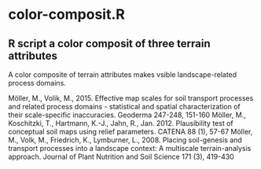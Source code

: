 # color-composit.R
R script a  color composit of three terrain attributes
--------------------------------------------------------
A color composite of terrain attributes makes vsible landscape-related process domains.

Möller, M., Volik, M., 2015. Effective map scales for soil transport processes and related process domains - statistical and spatial characterization of their scale-specific inaccuracies. Geoderma 247-248, 151-160
Möller, M., Koschitzki, T., Hartmann, K.-J., Jahn, R., Jan. 2012. Plausibility test of conceptual soil maps using relief parameters. CATENA 88 (1), 57-67
Möller, M., Volk, M., Friedrich, K., Lymburner, L., 2008. Placing soil-genesis and transport processes into a landscape context: A multiscale terrain-analysis approach. Journal of Plant Nutrition and Soil Science 171 (3), 419-430
